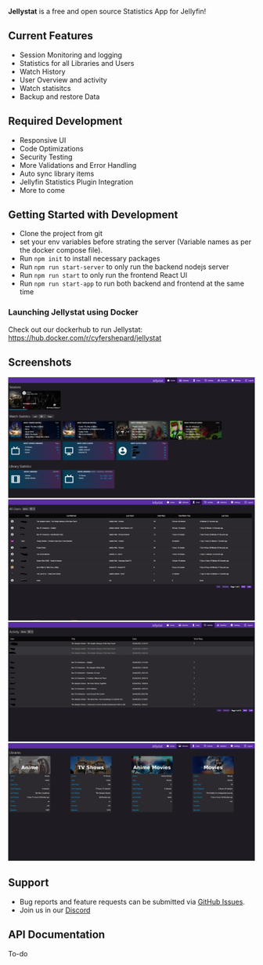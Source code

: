 <p align="center">

**Jellystat** is a free and open source Statistics App for Jellyfin!

## Current Features

- Session Monitoring and logging
- Statistics for all Libraries and Users
- Watch History
- User Overview and activity
- Watch statisitcs
- Backup and restore Data

## Required Development
- Responsive UI
- Code Optimizations
- Security Testing
- More Validations and Error Handling
- Auto sync library items
- Jellyfin Statistics Plugin Integration
- More to come

## Getting Started with Development
- Clone the project from git
- set your env variables before strating the server (Variable names as per the docker compose file).
- Run `npm init` to install necessary packages
- Run `npm run start-server` to only run the backend nodejs server
- Run `npm run start` to only run the frontend React UI
- Run `npm run start-app` to run both backend and frontend at the same time


### Launching Jellystat using Docker

Check out our dockerhub to run Jellystat:
https://hub.docker.com/r/cyfershepard/jellystat

## Screenshots

<img src="./screenshots/Home.PNG">
<img src="./screenshots/Users.PNG">
<img src="./screenshots/Activity.PNG">
<img src="./screenshots/Libraries.PNG">

## Support

- Bug reports and feature requests can be submitted via [GitHub Issues](https://github.com/CyferShepard/Jellystat/issues).
- Join us in our [Discord](https://discord.gg/9SMBj2RyEe)

## API Documentation

To-do
